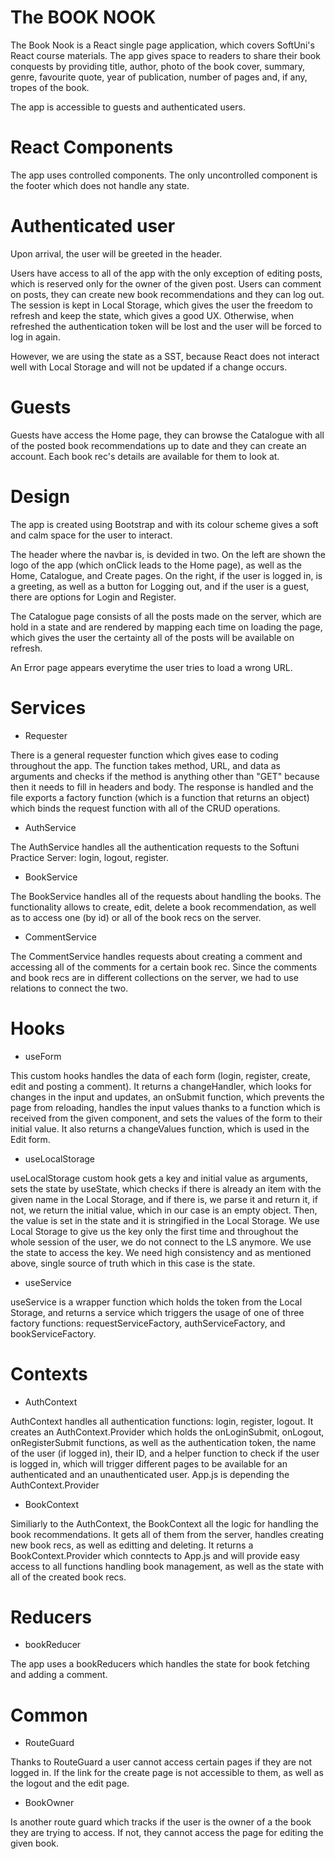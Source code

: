 # The BOOK NOOK

The Book Nook is a React single page application, which covers SoftUni's React course materials. The app gives space to readers to share their book conquests by providing title, author, photo of the book cover, summary, genre, favourite quote, year of publication, number of pages and, if any, tropes of the book. 

The app is accessible to guests and authenticated users. 

# React Components

The app uses controlled components. The only uncontrolled component is the footer which does not handle any state. 

# Authenticated user

Upon arrival, the user will be greeted in the header. 

Users have access to all of the app with the only exception of editing posts, which is reserved only for the owner of the given post. Users can comment on posts, they can create new book recommendations and they can log out. The session is kept in Local Storage, which gives the user the freedom to refresh and keep the state, which gives a good UX. Otherwise, when refreshed the authentication token will be lost and the user will be forced to log in again.

However, we are using the state as a SST, because React does not interact well with Local Storage and will not be updated if a change occurs. 

# Guests

Guests have access the Home page, they can browse the Catalogue with all of the posted book recommendations up to date and they can create an account. Each book rec's details are available for them to look at. 


# Design

The app is created using Bootstrap and with its colour scheme gives a soft and calm space for the user to interact. 

The header where the navbar is, is devided in two. On the left are shown the logo of the app (which onClick leads to the Home page), as well as the Home, Catalogue, and Create pages. On the right, if the user is logged in, is a greeting, as well as a button for Logging out, and if the user is a guest, there are options for Login and Register. 

The Catalogue page consists of all the posts made on the server, which are hold in a state and are rendered by mapping each time on loading the page, which gives the user the certainty all of the posts will be available on refresh. 

An Error page appears everytime the user tries to load a wrong URL. 

# Services

- Requester

There is a general requester function which gives ease to coding throughout the app. The function takes method, URL, and data as arguments and checks if the method is anything other than "GET" because then it needs to fill in headers and body. The response is handled and the file exports a factory function (which is a function that returns an object) which binds the request function with all of the CRUD operations. 

- AuthService

The AuthService handles all the authentication requests to the Softuni Practice Server: login, logout, register. 

- BookService

The BookService handles all of the requests about handling the books. The functionality allows to create, edit, delete a book recommendation, as well as to access one (by id) or all of the book recs on the server.

- CommentService

The CommentService handles requests about creating a comment and accessing all of the comments for a certain book rec. Since the comments and book recs are in different collections on the server, we had to use relations to connect the two. 

# Hooks

- useForm

This custom hooks handles the data of each form (login, register, create, edit and posting a comment). It returns a changeHandler, which looks for changes in the input and updates, an onSubmit function, which prevents the page from reloading, handles the input values thanks to a function which is received from the given component, and sets the values of the form to their initial value. It also returns a changeValues function, which is used in the Edit form. 

- useLocalStorage

useLocalStorage custom hook gets a key and initial value as arguments, sets the state by useState, which checks if there is already an item with the given name in the Local Storage, and if there is, we parse it and return it, if not, we return the initial value, which in our case is an empty object. Then, the value is set in the state and it is stringified in the Local Storage. We use Local Storage to give us the key only the first time and throughout the whole session of the user, we do not connect to the LS anymore. We use the state to access the key. We need high consistency and as mentioned above, single source of truth which in this case is the state. 

- useService

useService is a wrapper function which holds the token from the Local Storage, and returns a service which triggers the usage of one of three factory functions: requestServiceFactory, authServiceFactory, and bookServiceFactory.

# Contexts

- AuthContext

AuthContext handles all authentication functions: login, register, logout. It creates an AuthContext.Provider which holds the onLoginSubmit, onLogout, onRegisterSubmit functions, as well as the authentication token, the name of the user (if logged in), their ID, and a helper function to check if the user is logged in, which will trigger different pages to be available for an authenticated and an unauthenticated user. App.js is depending the AuthContext.Provider

- BookContext

Similiarly to the AuthContext, the BookContext all the logic for handling the book recommendations. It gets all of them from the server, handles creating new book recs, as well as editting and deleting. It returns a BookContext.Provider which conntects to App.js and will provide easy access to all functions handling book management, as well as the state with all of the created book recs. 

# Reducers

- bookReducer

The app uses a bookReducers which handles the state for book fetching and adding a comment. 

# Common

- RouteGuard 

Thanks to RouteGuard a user cannot access certain pages if they are not logged in. If the link for the create page is not accessible to them, as well as the logout and the edit page. 

- BookOwner 

Is another route guard which tracks if the user is the owner of a the book they are trying to access. If not, they cannot access the page for editing the given book. 